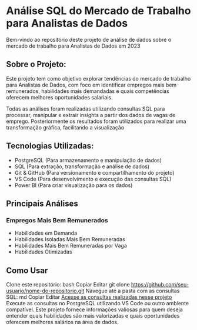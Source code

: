 # Análise SQL do Mercado de Trabalho para Analistas de Dados

Bem-vindo ao repositório deste projeto de análise de dados sobre o mercado de trabalho para Analistas de Dados em 2023

## Sobre o Projeto:

Este projeto tem como objetivo explorar tendências do mercado de trabalho para Analistas de Dados, com foco em identificar empregos mais bem remunerados, habilidades mais demandadas e quais competências oferecem melhores oportunidades salariais.

Todas as análises foram realizadas utilizando consultas SQL para processar, manipular e extrair insights a partir dos dados de vagas de emprego. Posteriormente os resultados foram utilizados para realizar uma transformação gráfica, facilitando a visualização

## Tecnologias Utilizadas:

* PostgreSQL (Para armazenamento e manipulação de dados)
* SQL (Para extração, transformação e análise de dados)
* Git & GitHub (Para versionamento e compartilhamento do projeto)
* VS Code (Para desenvolvimento e execução das consultas SQL)
* Power BI (Para criar visualização para os dados)

## Principais Análises

### Empregos Mais Bem Remunerados



* Habilidades em Demanda
* Habilidades Isoladas Mais Bem Remuneradas
* Habilidades Mais Bem Remuneradas por Vaga
* Habilidades Otimizadas

## Como Usar

Clone este repositório:
bash
Copiar
Editar
git clone https://github.com/seu-usuario/nome-do-repositorio.git
Navegue até a pasta com as consultas SQL:
md
Copiar
Editar
[Acesse as consultas realizadas nesse projeto](Projeto_SQL/)
Execute as consultas no PostgreSQL utilizando VS Code ou outro ambiente compatível.
Este projeto fornece informações valiosas para quem deseja entender quais habilidades são mais valorizadas e quais oportunidades oferecem melhores salários na área de dados.

